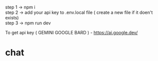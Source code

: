 step 1 -> npm i     
step 2 -> add your api key to .env.local file ( create a new file if it doen't exists)   
step 3 -> npm run dev  




To get api key ( GEMINI GOOGLE BARD ) -   https://ai.google.dev/
# chat
